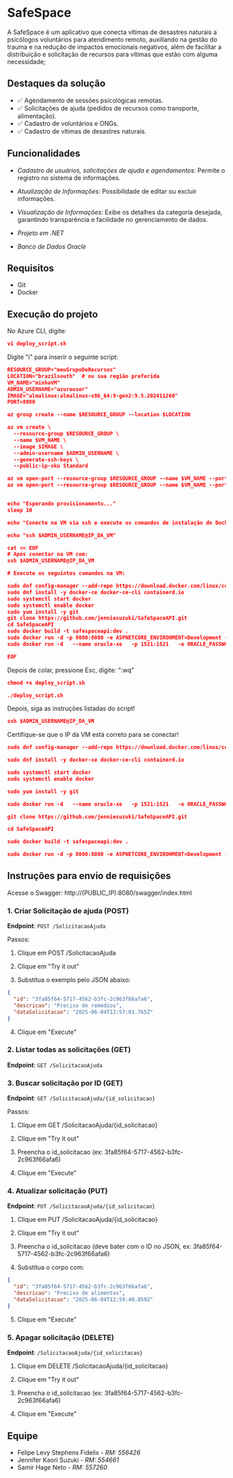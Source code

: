 # SafeSpace

A SafeSpace é um aplicativo que conecta vítimas de desastres naturais a psicólogos voluntários para atendimento remoto, auxiliando na gestão do trauma e na redução de impactos emocionais negativos, além de facilitar a distribuição e solicitação de recursos para vítimas que estão com alguma necessidade; 

## Destaques da solução
- ✅ Agendamento de sessões psicológicas remotas.
- ✅ Solicitações de ajuda (pedidos de recursos como transporte, alimentação).
- ✅ Cadastro de voluntários e ONGs.
- ✅ Cadastro de vítimas de desastres naturais.

## Funcionalidades

- *Cadastro de usuários, solicitações de ajuda e agendamentos:* Permite o registro no sistema de informações.

- *Atualização de Informações:* Possibilidade de editar ou excluir informações.

- *Visualização de Informações:* Exibe os detalhes da categoria desejada, garantindo transparência e facilidade no gerenciamento de dados.

- *Projeto em .NET*

- *Banco de Dados Oracle*

## Requisitos

- Git
- Docker

## Execução do projeto

No Azure CLI, digite: 

```json
vi deploy_script.sh
```

Digite "i" para inserir o seguinte script:
```json
RESOURCE_GROUP="meuGrupoDeRecursos"
LOCATION="brazilsouth"  # ou sua região preferida
VM_NAME="minhaVM"
ADMIN_USERNAME="azureuser"
IMAGE="almalinux:almalinux-x86_64:9-gen2:9.5.202411260"
PORT=8080

az group create --name $RESOURCE_GROUP --location $LOCATION

az vm create \
  --resource-group $RESOURCE_GROUP \
  --name $VM_NAME \
  --image $IMAGE \
  --admin-username $ADMIN_USERNAME \
  --generate-ssh-keys \
  --public-ip-sku Standard

az vm open-port --resource-group $RESOURCE_GROUP --name $VM_NAME --port $PORT --priority 1020
az vm open-port --resource-group $RESOURCE_GROUP --name $VM_NAME --port 1521 --priority 1010


echo "Esperando provisionamento..."
sleep 10

echo "Conecte na VM via ssh e execute os comandos de instalação do Docker"

echo "ssh $ADMIN_USERNAME@IP_DA_VM"

cat << EOF
# Após conectar na VM com:
ssh $ADMIN_USERNAME@IP_DA_VM

# Execute os seguintes comandos na VM:

sudo dnf config-manager --add-repo https://download.docker.com/linux/centos/docker-ce.repo
sudo dnf install -y docker-ce docker-ce-cli containerd.io
sudo systemctl start docker
sudo systemctl enable docker
sudo yum install -y git
git clone https://github.com/jenniesuzuki/SafeSpaceAPI.git
cd SafeSpaceAPI
sudo docker build -t safespaceapi:dev .
sudo docker run -d -p 8080:8080 -e ASPNETCORE_ENVIRONMENT=Development --name safespaceapi safespaceapi:dev
sudo docker run -d   --name oracle-xe   -p 1521:1521   -e ORACLE_PASSWORD=fiap   -e ORACLE_DATABASE=FIAP   -e APP_USER=my_user   -e APP_USER_PASSWORD=fiap   -v oracle-volume:/u01/app/oracle/oradata   gvenzl/oracle-xe:11

EOF
```

Depois de colar, pressione Esc, digite: ":wq"

```json
chmod +x deploy_script.sh
```

```json
./deploy_script.sh
```

Depois, siga as instruções listadas do script!

```json
ssh $ADMIN_USERNAME@IP_DA_VM
```

Certifique-se que o IP da VM está correto para se conectar!

```json
sudo dnf config-manager --add-repo https://download.docker.com/linux/centos/docker-ce.repo
```
```json
sudo dnf install -y docker-ce docker-ce-cli containerd.io
```
```json
sudo systemctl start docker
sudo systemctl enable docker
```
```json
sudo yum install -y git
```
```json
sudo docker run -d   --name oracle-xe   -p 1521:1521   -e ORACLE_PASSWORD=fiap   -e ORACLE_DATABASE=FIAP   -e APP_USER=my_user   -e APP_USER_PASSWORD=fiap   -v oracle-volume:/u01/app/oracle/oradata   gvenzl/oracle-xe:11
```
```json
git clone https://github.com/jenniesuzuki/SafeSpaceAPI.git
```
```json
cd SafeSpaceAPI
```
```json
sudo docker build -t safespaceapi:dev .
```
```json
sudo docker run -d -p 8080:8080 -e ASPNETCORE_ENVIRONMENT=Development --name safespaceapi safespaceapi:dev
```

## Instruções para envio de requisições

Acesse o Swagger: http://(PUBLIC_IP):8080/swagger/index.html

### 1. Criar Solicitação de ajuda (POST)
**Endpoint**: `POST /SolicitacaoAjuda`

Passos:

1. Clique em POST /SolicitacaoAjuda

2. Clique em "Try it out"

3. Substitua o exemplo pelo JSON abaixo:
```json
{
  "id": "3fa85f64-5717-4562-b3fc-2c963f66afa6",
  "descricao": "Preciso de remédios",
  "dataSolicitacao": "2025-06-04T12:57:01.765Z"
}
```
4. Clique em "Execute"

### 2. Listar todas as solicitações (GET)
**Endpoint**: `GET /SolicitacaoAjuda`

### 3. Buscar solicitação por ID (GET)
**Endpoint**: `GET /SolicitacaoAjuda/{id_solicitacao}`

Passos:

1. Clique em GET /SolicitacaoAjuda/{id_solicitacao}

2. Clique em "Try it out"

3. Preencha o id_solicitacao (ex: 3fa85f64-5717-4562-b3fc-2c963f66afa6)

4. Clique em "Execute"

### 4. Atualizar solicitação (PUT)
**Endpoint**: `PUT /SolicitacaoAjuda/{id_solicitacao}`

1. Clique em PUT /SolicitacaoAjuda/{id_solicitacao}

2. Clique em "Try it out"

3. Preencha o id_solicitacao (deve bater com o ID no JSON, ex: 3fa85f64-5717-4562-b3fc-2c963f66afa6)

4. Substitua o corpo com:

```json
{
  "id": "3fa85f64-5717-4562-b3fc-2c963f66afa6",
  "descricao": "Preciso de alimentos",
  "dataSolicitacao": "2025-06-04T12:59:40.859Z"
}
```

5. Clique em "Execute"

### 5. Apagar solicitação (DELETE)
**Endpoint**: `/SolicitacaoAjuda/{id_solicitacao}`

1. Clique em DELETE /SolicitacaoAjuda/{id_solicitacao}

2. Clique em "Try it out"

3. Preencha o id_solicitacao (ex: 3fa85f64-5717-4562-b3fc-2c963f66afa6)

4. Clique em "Execute"


## Equipe

- Felipe Levy Stephens Fidelix - *RM: 556426*
- Jennifer Kaori Suzuki - *RM: 554661*
- Samir Hage Neto - *RM: 557260*
